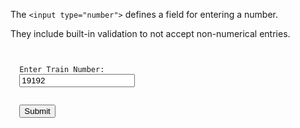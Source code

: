 The `<input type="number">` defines
a field for entering a number.

They include built-in validation
to not accept non-numerical entries.

<codeblock language="html" type="lesson">
<code>
<form>
  <label for="train-number">Enter Train Number:</label>
  <input id="train-number" type="number" value="19192">
  <br>
  <button>Submit</button>
</form>
</code>
</codeblock>
